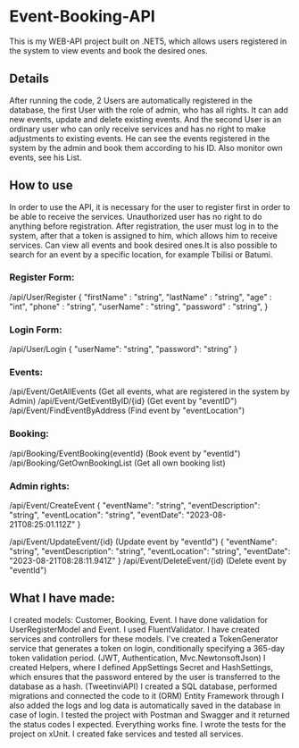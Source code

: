 # Event-Booking-API
This is my WEB-API project built on .NET5, which allows users registered in the system to view events and book the desired ones.
## Details
After running the code, 2 Users are automatically registered in the database, the first User with the role of admin, who has all rights. It can add new events, update and delete existing events.
And the second User is an ordinary user who can only receive services and has no right to make adjustments to existing events. He can see the events registered in the system by the admin and book them according to his ID. Also monitor own events, see his List.
## How to use
In order to use the API, it is necessary for the user to register first in order to be able to receive the services. Unauthorized user has no right to do anything before registration.
After registration, the user must log in to the system, after that a token is assigned to him, which allows him to receive services. Can view all events and book desired ones.It is also possible to search for an event by a specific location, for example Tbilisi or Batumi.

### Register Form:
/api/User/Register
{
"firstName" : "string",
"lastName" : "string",
"age" : "int",
"phone" : "string",
"userName" : "string",
"password" : "string",
}

### Login Form:
/api/User/Login
{
  "userName": "string",
  "password": "string"
}

### Events:
/api/Event/GetAllEvents   (Get all events, what are registered in the system by Admin)
/api/Event/GetEventByID/{id}   (Get event by "eventID")
/api/Event/FindEventByAddress   (Find event by "eventLocation")

### Booking:
/api/Booking/EventBooking{eventId} (Book event by "eventId")
/api/Booking/GetOwnBookingList  (Get all own booking list)

### Admin rights:
/api/Event/CreateEvent
{
  "eventName": "string",
  "eventDescription": "string",
  "eventLocation": "string",
  "eventDate": "2023-08-21T08:25:01.112Z"
}

/api/Event/UpdateEvent/{id}   (Update event by "eventId")
{
  "eventName": "string",
  "eventDescription": "string",
  "eventLocation": "string",
  "eventDate": "2023-08-21T08:28:11.941Z"
}
/api/Event/DeleteEvent/{id}   (Delete event by "eventId")

## What I have made:
I created models: Customer, Booking, Event. I have done validation for UserRegisterModel and Event. I used FluentValidator. I have created services and controllers for these models. I've created a TokenGenerator service that generates a token on login, conditionally specifying a 365-day token validation period. (JWT, Authentication, Mvc.NewtonsoftJson) I created Helpers, where I defined AppSettings Secret and HashSettings, which ensures that the password entered by the user is transferred to the database as a hash. (TweetinviAPI) I created a SQL database, performed migrations and connected the code to it (ORM) Entity Framework through I also added the logs and log data is automatically saved in the database in case of login. 
I tested the project with Postman and Swagger and it returned the status codes I expected. Everything works fine. 
I wrote the tests for the project on xUnit. I created fake services and tested all services.
